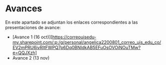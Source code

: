 # Avances

En este apartado se adjuntan los enlaces correspondientes a las presentaciones de avance: 

- [Avance 1 (16 oct)][https://correouisedu-my.sharepoint.com/:p:/g/personal/angelica2200801_correo_uis_edu_co/EV2mPRU6ivRItFWPQ7p6Dq0BNIdkAB5EFuOsOVOiNOuTMw?e=QQJXzh]
- Avance 2 (13 nov)
